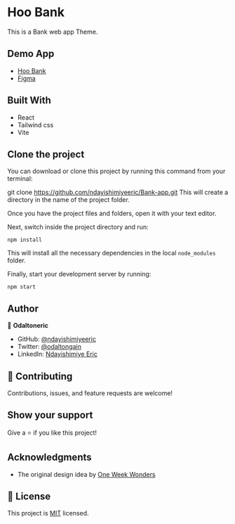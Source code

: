 # Hoo Bank

This is a Bank web app Theme.

## Demo App

- [Hoo Bank](https://nderic-hoobank.netlify.app/)
- [Figma](https://www.figma.com/file/bUGIPys15E78w9bs1l4tgS/HooBank?node-id=310%3A485)

## Built With

- React
- Tailwind css
- Vite

## Clone the project

You can download or clone this project by running this command from your terminal:

git clone https://github.com/ndayishimiyeeric/Bank-app.git
This will create a directory in the name of the project folder.

Once you have the project files and folders, open it with your text editor.

Next, switch inside the project directory and run:

```
npm install
```

This will install all the necessary dependencies in the local `node_modules` folder.

Finally, start your development server by running:

```
npm start
```

## Author

👤 **Odaltoneric**

- GitHub: [@ndayishimiyeeric](https://github.com/ndayishimiyeeric)
- Twitter: [@odaltongain](https://twitter.com/odaltongain)
- LinkedIn: [Ndayishimiye Eric](https://linkedin.com/in/nderic)

## 🤝 Contributing

Contributions, issues, and feature requests are welcome!

## Show your support

Give a ⭐️ if you like this project!

## Acknowledgments

- The original design idea by [One Week Wonders](https://dribbble.com/OWWStudio)

## 📝 License

This project is [MIT](./LICENSE) licensed.
